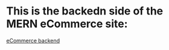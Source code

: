 # This is the backedn side of the MERN eCommerce site:
[eCommerce backend](https://mern-ecommerce-db.netlify.app/)
